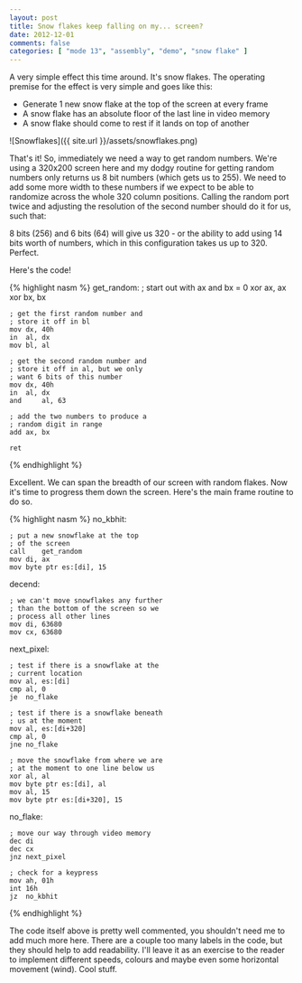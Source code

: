 ```yaml
---
layout: post
title: Snow flakes keep falling on my... screen?
date: 2012-12-01
comments: false
categories: [ "mode 13", "assembly", "demo", "snow flake" ]
---
```


A very simple effect this time around. It's snow flakes. The operating premise for the effect is very simple and goes like this:

* Generate 1 new snow flake at the top of the screen at every frame
* A snow flake has an absolute floor of the last line in video memory
* A snow flake should come to rest if it lands on top of another

![Snowflakes]({{ site.url }}/assets/snowflakes.png)

That's it! So, immediately we need a way to get random numbers. We're using a 320x200 screen here and my dodgy routine for getting random numbers only returns us 8 bit numbers (which gets us to 255). We need to add some more width to these numbers if we expect to be able to randomize across the whole 320 column positions. Calling the random port twice and adjusting the resolution of the second number should do it for us, such that:

8 bits (256) and 6 bits (64) will give us 320 - or the ability to add using 14 bits worth of numbers, which in this configuration takes us up to 320. Perfect.

Here's the code!

{% highlight nasm %}
get_random:
    ; start out with ax and bx = 0
	xor	ax, ax
	xor     bx, bx

    ; get the first random number and
    ; store it off in bl
	mov	dx, 40h
	in	al, dx
	mov	bl, al

    ; get the second random number and
    ; store it off in al, but we only 
    ; want 6 bits of this number
	mov	dx, 40h
	in	al, dx
	and     al, 63

    ; add the two numbers to produce a
    ; random digit in range
	add	ax, bx
	
	ret
{% endhighlight %}

Excellent. We can span the breadth of our screen with random flakes. Now it's time to progress them down the screen. Here's the main frame routine to do so.

{% highlight nasm %}
no_kbhit:

    ; put a new snowflake at the top 
    ; of the screen
	call	get_random
	mov	di, ax
	mov	byte ptr es:[di], 15

decend:

    ; we can't move snowflakes any further
    ; than the bottom of the screen so we
    ; process all other lines
	mov	di, 63680
	mov	cx, 63680
	
next_pixel:

    ; test if there is a snowflake at the 
    ; current location
	mov	al, es:[di]
	cmp	al, 0
	je	no_flake
	
    ; test if there is a snowflake beneath
    ; us at the moment
	mov	al, es:[di+320]
	cmp	al, 0
	jne	no_flake
	
    ; move the snowflake from where we are 
    ; at the moment to one line below us
	xor	al, al
	mov	byte ptr es:[di], al
	mov	al, 15
	mov	byte ptr es:[di+320], 15
	
no_flake:

    ; move our way through video memory
	dec	di
	dec	cx
	jnz	next_pixel

    ; check for a keypress
	mov	ah, 01h
	int	16h
	jz	no_kbhit
{% endhighlight %}

The code itself above is pretty well commented, you shouldn't need me to add much more here. There are a couple too many labels in the code, but they should help to add readability. I'll leave it as an exercise to the reader to implement different speeds, colours and maybe even some horizontal movement (wind). Cool stuff.